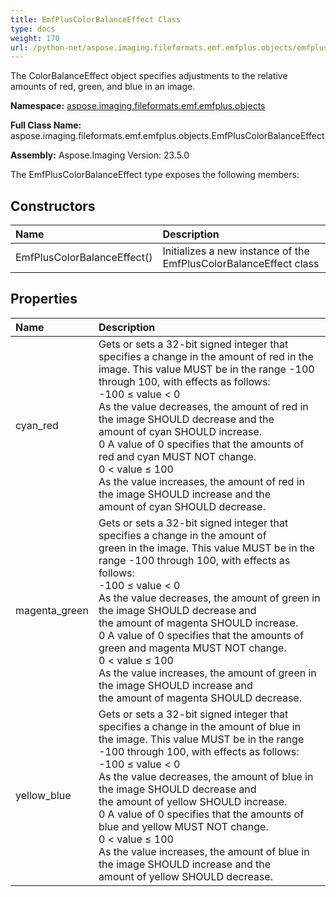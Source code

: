```yaml
---
title: EmfPlusColorBalanceEffect Class
type: docs
weight: 170
url: /python-net/aspose.imaging.fileformats.emf.emfplus.objects/emfpluscolorbalanceeffect/
---
```


The ColorBalanceEffect object specifies adjustments to the relative amounts of red, green, and blue in an image.

**Namespace:** [aspose.imaging.fileformats.emf.emfplus.objects](/imaging/python-net/aspose.imaging.fileformats.emf.emfplus.objects/)

**Full Class Name:** aspose.imaging.fileformats.emf.emfplus.objects.EmfPlusColorBalanceEffect

**Assembly:**  Aspose.Imaging Version: 23.5.0

The EmfPlusColorBalanceEffect type exposes the following members:
## **Constructors**
|**Name**|**Description**|
| :- | :- |
|EmfPlusColorBalanceEffect()|Initializes a new instance of the EmfPlusColorBalanceEffect class|
## **Properties**
|**Name**|**Description**|
| :- | :- |
|cyan_red|Gets or sets a 32-bit signed integer that specifies a change in the amount of red in the<br/>            image. This value MUST be in the range -100 through 100, with effects as follows:<br/>            -100 ≤ value < 0<br/>            As the value decreases, the amount of red in the image SHOULD decrease and the<br/>            amount of cyan SHOULD increase.<br/>            0 A value of 0 specifies that the amounts of red and cyan MUST NOT change.<br/>            0 < value ≤ 100<br/>            As the value increases, the amount of red in the image SHOULD increase and the<br/>            amount of cyan SHOULD decrease.|
|magenta_green|Gets or sets a 32-bit signed integer that specifies a change in the amount of<br/>            green in the image. This value MUST be in the range -100 through 100, with effects as<br/>            follows:<br/>            -100 ≤ value < 0<br/>            As the value decreases, the amount of green in the image SHOULD decrease and<br/>            the amount of magenta SHOULD increase.<br/>            0 A value of 0 specifies that the amounts of green and magenta MUST NOT change.<br/>            0 < value ≤ 100<br/>            As the value increases, the amount of green in the image SHOULD increase and<br/>            the amount of magenta SHOULD decrease.|
|yellow_blue|Gets or sets a 32-bit signed integer that specifies a change in the amount of blue in<br/>            the image. This value MUST be in the range -100 through 100, with effects as follows:<br/>            -100 ≤ value < 0<br/>            As the value decreases, the amount of blue in the image SHOULD decrease and<br/>            the amount of yellow SHOULD increase.<br/>            0 A value of 0 specifies that the amounts of blue and yellow MUST NOT change.<br/>            0 < value ≤ 100<br/>            As the value increases, the amount of blue in the image SHOULD increase and the<br/>            amount of yellow SHOULD decrease.|
